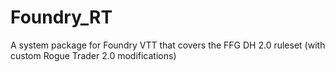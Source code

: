 # Foundry_RT
A system package for Foundry VTT that covers the FFG DH 2.0 ruleset (with custom Rogue Trader 2.0 modifications)

